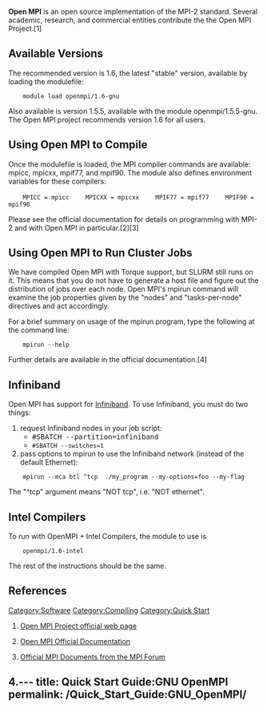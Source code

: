 **Open MPI** is an open source implementation of the MPI-2 standard.
Several academic, research, and commercial entities contribute the the
Open MPI Project.\[1\]

## Available Versions

The recommended version is 1.6, the latest "stable" version, available
by loading the modulefile:

`    module load openmpi/1.6-gnu`

Also available is version 1.5.5, available with the module
openmpi/1.5.5-gnu. The Open MPI project recommends version 1.6 for all
users.

## Using Open MPI to Compile

Once the modulefile is loaded, the MPI compiler commands are available:
mpicc, mpicxx, mpif77, and mpif90. The module also defines environment
variables for these compilers:

`    MPICC = mpicc`
`    MPICXX = mpicxx`
`    MPIF77 = mpif77`
`    MPIF90 = mpif90`

Please see the official documentation for details on programming with
MPI-2 and with Open MPI in particular.\[2\]\[3\]

## Using Open MPI to Run Cluster Jobs

We have compiled Open MPI with Torque support, but SLURM still runs on
it. This means that you do not have to generate a host file and figure
out the distribution of jobs over each node. Open MPI's mpirun command
will examine the job properties given by the "nodes" and
"tasks-per-node" directives and act accordingly.

For a brief summary on usage of the mpirun program, type the following
at the command line:

`    mpirun --help`

Further details are available in the official documentation.\[4\]

## Infiniband

Open MPI has support for [Infiniband](Infiniband "wikilink"). To use
Infiniband, you must do two things:

1.  request Infiniband nodes in your job script: <tt>
      - \#SBATCH --partition=infiniband</tt>
      - `#SBATCH --switches=1`
2.  pass options to mpirun to use the Infiniband network (instead of the
    default Ethernet):

`    mpirun --mca btl ^tcp  ./my_program --my-options=foo --my-flag`

The "^tcp" argument means "NOT tcp", i.e. "NOT ethernet".

## Intel Compilers

To run with OpenMPI + Intel Compilers, the module to use is

`    openmpi/1.6-intel`

The rest of the instructions should be the same.

## References

<references/>

[Category:Software](Category:Software "wikilink")
[Category:Compiling](Category:Compiling "wikilink") [Category:Quick
Start](Category:Quick_Start "wikilink")

1.  [Open MPI Project official web page](http://www.open-mpi.org/)

2.  [Open MPI Official Documentation](http://www.open-mpi.org/doc/)

3.  [Official MPI Documents from the MPI
    Forum](http://www.mpi-forum.org/docs/docs.html)

4.---
title: Quick Start Guide:GNU OpenMPI
permalink: /Quick_Start_Guide:GNU_OpenMPI/
---

